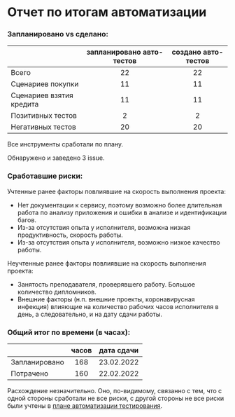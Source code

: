 # Отчет по итогам автоматизации

### Запланировано vs сделано:


|   |  запланировано авто-тестов |  создано авто-тестов |
|:---------------|  :---------------:|  :---------------:| 
| Всего | 22         | 22          |
| Сценариев покупки |  11        | 11            |
| Сценариев взятия кредита |  11        | 11            |
| Позитивных тестов |  2        | 2             |
| Негативных тестов |  20       | 20            |


Все инструменты сработали по плану.

Обнаружено и заведено 3 issue.


### Сработавшие риски:

Учтенные ранее факторы повлиявшие на скорость выполнения проекта:
- Нет документации к сервису, поэтому возможно более длительная работа по анализу приложения и ошибки в анализе и
  идентификации багов.
- Из-за отсутствия опыта у исполнителя, возможна низкая продуктивность, скорость работы.
- Из-за отсутствия опыта у исполнителя, возможно низкое качество работы.

Неучтенные ранее факторы повлиявшие на скорость выполнения проекта:
- Занятость преподавателя, проверявшего работу. Большое количество дипломников.
- Внешние факторы (н.п. внешние проекты, коронавирусная инфекция) влияющие на количество рабочих часов исполнителя в 
  день, а 
  следовательно, 
  и на дату сдачи работы.

### Общий итог по времени (в часах):

|   |  часов |  дата сдачи |
|:---------------|  :---------------:|  :---------------:| 
| Запланировано | 168         | 23.02.2022            |
| Потрачено |  160        | 22.02.2022             |

Расхождение незначительно. Оно, по-видимому, связанно с тем, что с одной стороны сработали не все риски, с другой 
стороны не все риски были учтены в [плане автоматизации тестирования](../documentation/Plan.md).
